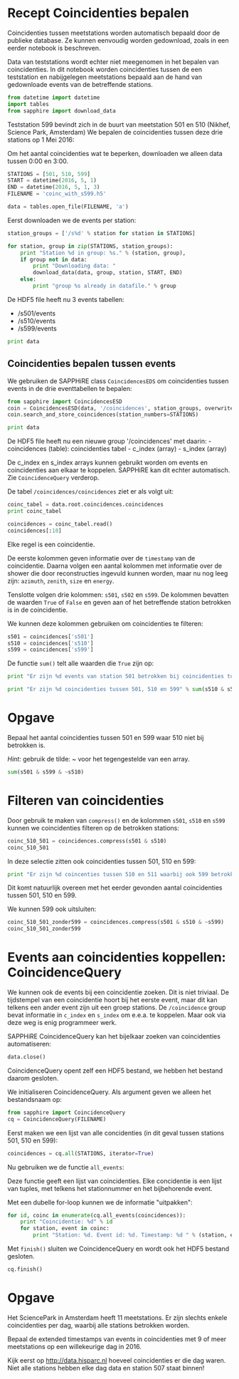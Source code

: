# Recept Coincidenties bepalen
Coincidenties tussen meetstations worden automatisch bepaald door de publieke
database. Ze kunnen eenvoudig worden gedownload, zoals in een eerder notebook is
beschreven.

Data van teststations wordt echter niet meegenomen in het bepalen van
coincidenties. In dit notebook worden coincidenties tussen de een teststation en
nabijgelegen meetstations bepaald aan de hand van gedownloade events van de
betreffende stations.

```python
from datetime import datetime
import tables
from sapphire import download_data
```

Teststation 599 bevindt zich in de buurt van meetstation 501 en 510 (Nikhef,
Science Park, Amsterdam)
We bepalen de coincidenties tussen deze drie stations op 1 Mei 2016:

Om het aantal coincidenties wat te beperken, downloaden we alleen data tussen
0:00 en 3:00.

```python
STATIONS = [501, 510, 599]
START = datetime(2016, 5, 1)
END = datetime(2016, 5, 1, 3)
FILENAME = 'coinc_with_s599.h5'
```

```python
data = tables.open_file(FILENAME, 'a')
```

Eerst downloaden we de events per station:

```python
station_groups = ['/s%d' % station for station in STATIONS]

for station, group in zip(STATIONS, station_groups):
    print "Station %d in group: %s." % (station, group),
    if group not in data:
        print "Downloading data: "
        download_data(data, group, station, START, END)
    else:
        print "group %s already in datafile." % group
```

De HDF5 file heeft nu 3 events tabellen:
- /s501/events
- /s510/events
- /s599/events

```python
print data
```

## Coincidenties bepalen tussen events
We gebruiken de SAPPHiRE class `CoincidencesEDS` om coincidenties tussen events
in de drie eventtabellen te bepalen:

```python
from sapphire import CoincidencesESD
coin = CoincidencesESD(data, '/coincidences', station_groups, overwrite=True)
coin.search_and_store_coincidences(station_numbers=STATIONS)
```

```python
print data
```

De HDF5 file heeft nu een nieuwe group '/coincidences' met daarin:
    - coincidences (table): coincidenties tabel
    - c_index (array)
    - s_index (array)

De c_index en s_index arrays kunnen gebruikt worden om events en coincidenties
aan elkaar te koppelen. SAPPHiRE kan dit echter automatisch. Zie
`CoincidenceQuery` verderop.

De tabel `/coincidences/coincidences` ziet er als volgt uit:

```python
coinc_tabel = data.root.coincidences.coincidences
print coinc_tabel
```

```python
coincidences = coinc_tabel.read()
coincidences[:10]
```

Elke regel is een coincidentie.

De eerste kolommen geven informatie over de `timestamp` van de coincidentie.
Daarna volgen een aantal kolommen met informatie over de shower die door
reconstructies ingevuld kunnen worden, maar nu nog leeg zijn: `azimuth`,
`zenith`, `size` en `energy`.

Tenslotte volgen drie kolommen: `s501`, `s502` en `s599`. De kolommen bevatten
de waarden `True` of `False` en geven aan of het betreffende station betrokken
is in de coincidentie.

We kunnen deze kolommen gebruiken om coincidenties te filteren:

```python
s501 = coincidences['s501']
s510 = coincidences['s510']
s599 = coincidences['s599']
```

De functie `sum()` telt alle waarden die `True` zijn op:

```python
print "Er zijn %d events van station 501 betrokken bij coincidenties tussen 501, 510 en/of 599" % sum(s501)
```

```python
print "Er zijn %d coincidenties tussen 501, 510 en 599" % sum(s510 & s501 & s599)
```

# Opgave

Bepaal het aantal coincidenties tussen 501 en 599 waar 510 niet bij betrokken
is.

*Hint:* gebruik de tilde: ~ voor het tegengestelde van een array.

```python
sum(s501 & s599 & ~s510)
```

# Filteren van coincidenties

Door gebruik te maken van `compress()` en de kolommen `s501`, `s510` en `s599`
kunnen we coincidenties filteren op de betrokken stations:

```python
coinc_510_501 = coincidences.compress(s501 & s510)
coinc_510_501
```

In deze selectie zitten ook coincidenties tussen 501, 510 en 599:

```python
print "Er zijn %d coincenties tussen 510 en 511 waarbij ook 599 betrokken is" % sum(coinc_510_501['s599'])
```

Dit komt natuurlijk overeen met het eerder gevonden aantal coincidenties tussen
501, 510 en 599.

We kunnen 599 ook uitsluiten:

```python
coinc_510_501_zonder599 = coincidences.compress(s501 & s510 & ~s599)
coinc_510_501_zonder599
```

# Events aan coincidenties koppellen: CoincidenceQuery

We kunnen ook de events bij een coincidentie zoeken. Dit is niet triviaal. De
tijdstempel van een coincidentie hoort bij het eerste event, maar dit kan
telkens een ander event zijn uit een groep stations. De `/coincidence` group
bevat informatie in `c_index` en `s_index` om e.e.a. te koppelen. Maar ook via
deze weg is enig programmeer werk.

SAPPHiRE CoincidenceQuery kan het bijelkaar zoeken van coincidenties
automatiseren:

```python
data.close()
```

CoincidenceQuery opent zelf een HDF5 bestand, we hebben het bestand daarom
gesloten.

We initialiseren CoincidenceQuery. Als argument geven we alleen het bestandsnaam
op:

```python
from sapphire import CoincidenceQuery
cq = CoincidenceQuery(FILENAME)
```

Eerst maken we een lijst van alle concidenties (in dit geval tussen stations
501, 510 en 599):

```python
coincidences = cq.all(STATIONS, iterator=True)
```

Nu gebruiken we de functie `all_events`:

Deze functie geeft een lijst van coincidenties. Elke concidentie is een lijst
van tuples, met telkens het stationnummer en het bijbehorende event.

Met een dubelle for-loop kunnen we de informatie "uitpakken":

```python
for id, coinc in enumerate(cq.all_events(coincidences)):
    print "Coincidentie: %d" % id
    for station, event in coinc:
        print "Station: %d. Event id: %d. Timestamp: %d " % (station, event['event_id'], event['ext_timestamp'])
```

Met `finish()` sluiten we CoincidenceQuery en wordt ook het HDF5 bestand
gesloten.

```python
cq.finish()
```

# Opgave

Het SciencePark in Amsterdam heeft 11 meetstations. Er zijn slechts enkele
coincidenties per dag, waarbij alle stations betrokken worden.

Bepaal de extended timestamps van events in coincidenties met 9 of meer
meetstations op een willekeurige dag in 2016.

Kijk eerst op http://data.hisparc.nl hoeveel coincidenties er die dag waren.
Niet alle stations hebben elke dag data en station 507 staat binnen!

```python

```
